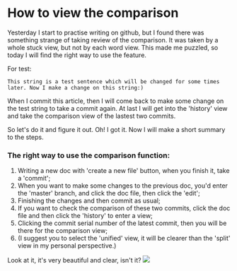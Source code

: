 # How to view the comparison

Yesterday I start to practise writing on github, but I found there was something strange of taking review of the comparison. It was taken by a whole stuck view, but not by each word view. This made me puzzled, so today I will find the right way to use the feature.

For test:  

`This string is a test sentence which will be changed for some times later. Now I make a change on this string:)`

When I commit this article, then I will come back to make some change on the test string to take a commit again. 
At last I will get into the 'history' view and take the comparison view of the lastest two commits.

So let's do it and figure it out.
Oh! I got it. Now I will make a short summary to the steps.

### The right way to use the comparison function:
1. Writing a new doc with 'create a new file' button, when you finish it, take a 'commit';
2. When you want to make some changes to the previous doc, you'd enter the 'master' branch, and click the doc file, then click the 'edit';
3. Finishing the changes and then commit as usual;
4. If you want to check the comparison of these two commits, click the doc file and then click the 'history' to enter a view;
5. Clicking the commit serial number of the latest commit, then you will be there for the comparison view;
6. (I suggest you to select the 'unified' view, it will be clearer than the 'split' view in my personal perspective.)

Look at it, it's very beautiful and clear, isn't it?
![](https://photos.google.com/share/AF1QipPqW5olM7Pnga1EHhSeJAVbEM21_2zH-_UAkbtRVfLDLCwn35dbNTnn7UGlwBJSjw/photo/AF1QipNoxtvcvwnsojUKkvzBQPaWvo__2Peg-W4cYD1q?key=OG5qemRpTC1NODdKdFJCWnQyTWF2aUEyNzA0QkR3)
